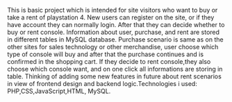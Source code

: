 This is basic project which is intended for site visitors who want 
to buy or take a rent of  playstation 4. New users can register on the site, or if they have account 
they can normally login. After that they can decide whether to buy or rent console. Information about user,
purchase, and rent are stored in different tables in MySQL database. Purchase scenario is same as on the 
other sites for sales technology or other merchandise, user choose which type of console will buy and after
that the purchase continues and is confirmed in the shopping cart. If they decide to rent console,they also
choose which console want, and on one click all informations are storing in table. Thinking of adding some new
features in future about rent scenarios in view of frontend design and backend logic.Technologies i used:
PHP,CSS,JavaScript,HTML, MySQL.

